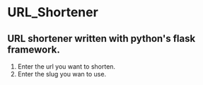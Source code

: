 # URL_Shortener
URL shortener written with python's flask framework.
---
1. Enter the url you want to shorten.
2. Enter the slug you wan to use.

